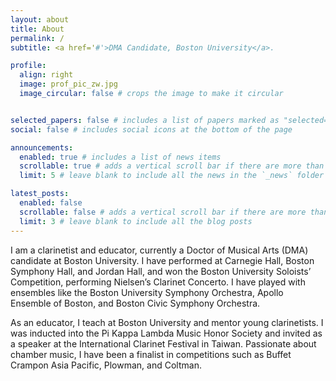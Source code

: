 ```yaml
---
layout: about
title: About
permalink: /
subtitle: <a href='#'>DMA Candidate, Boston University</a>.

profile:
  align: right
  image: prof_pic_zw.jpg
  image_circular: false # crops the image to make it circular


selected_papers: false # includes a list of papers marked as "selected={true}"
social: false # includes social icons at the bottom of the page

announcements:
  enabled: true # includes a list of news items
  scrollable: true # adds a vertical scroll bar if there are more than 3 news items
  limit: 5 # leave blank to include all the news in the `_news` folder

latest_posts:
  enabled: false
  scrollable: false # adds a vertical scroll bar if there are more than 3 new posts items
  limit: 3 # leave blank to include all the blog posts
---
```


I am a clarinetist and educator, currently a Doctor of Musical Arts (DMA) candidate at Boston University. I have performed at Carnegie Hall, Boston Symphony Hall, and Jordan Hall, and won the Boston University Soloists’ Competition, performing Nielsen’s Clarinet Concerto. I have played with ensembles like the Boston University Symphony Orchestra, Apollo Ensemble of Boston, and Boston Civic Symphony Orchestra.

As an educator, I teach at Boston University and mentor young clarinetists. I was inducted into the Pi Kappa Lambda Music Honor Society and invited as a speaker at the International Clarinet Festival in Taiwan. Passionate about chamber music, I have been a finalist in competitions such as Buffet Crampon Asia Pacific, Plowman, and Coltman.
